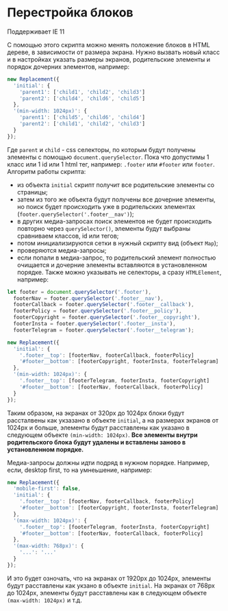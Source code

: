 # Перестройка блоков

Поддерживает IE 11

С помощью этого скрипта можно менять положение блоков в HTML дереве, в зависимости от размера экрана.
Нужно вызвать новый класс и в настройках указать размеры экранов, родительские элементы и порядок дочерних элементов, например:
```javascript
new Replacement({
  'initial': {
    'parent1': ['child1', 'child2', 'child3']
    'parent2': ['child4', 'child6', 'child5']
  },
  '(min-width: 1024px)': {
    'parent1': ['child5', 'child6', 'child4']
    'parent2': ['child1', 'child2', 'child3']
  }
});
```
Где `parent` и `child` - css селекторы, по которым будут получены элементы с помощью `document.querySelector`. Пока что допустимы 1 класс или 1 id или 1 html тег, например: `.footer` или `#footer` или `footer`.
Алгоритм работы скрипта:
- из объекта `initial` скрипт получит все родительские элементы со страницы;
- затем из того же объекта будут получены все дочерние элементы, но поиск будет происходить уже в родительских элементах (`footer.querySelector('.footer__nav')`);
- в других медиа-запросах поиск элементов не будет происходить повторно через `querySelector()`, элементы будут выбраны cравниваем классов, id или тегов;
- потом инициализируются сетки в нужный скрипту вид (объект `Map`);
- проверяются медиа-запросы;
- если попали в медиа-запрос, то родительский элемент полностью очищается и дочерние элементы вставляются в установленном порядке.
Также можно указывать не селекторы, а сразу `HTMLElement`, например:
```javascript
let footer = document.querySelector('.footer'),
  footerNav = footer.querySelector('.footer__nav'),
  footerCallback = footer.querySelector('.footer__callback'),
  footerPolicy = footer.querySelector('.footer__policy'),
  footerCopyright = footer.querySelector('.footer__copyright'),
  footerInsta = footer.querySelector('.footer__insta'),
  footerTelegram = footer.querySelector('.footer__telegram');

new Replacement({
  'initial': {
    '.footer__top': [footerNav, footerCallback, footerPolicy]
    '#footer__bottom': [footerCopyright, footerInsta, footerTelegram]
  },
  '(min-width: 1024px)': {
    '.footer__top': [footerTelegram, footerInsta, footerCopyright]
    '#footer__bottom': [footerNav, footerCallback, footerPolicy]
  }
});
```
Таким образом, на экранах от 320px до 1024px блоки будут рассталвены как укзазано в объекте `initial`, а на размерах экранов от 1024px и больше, элементы будут расставлены как указано в следующем объекте `(min-width: 1024px)`.
**Все элементы внутри родительского блока будут удалены и вставлены заново в установленном порядке.**

Медиа-запросы должны идти подряд в нужном порядке. Например, если, desktop first, то на умнеьшение, например:
```javascript
new Replacement({
  'mobile-first': false,
  'initial': {
    '.footer__top': [footerNav, footerCallback, footerPolicy]
    '#footer__bottom': [footerCopyright, footerInsta, footerTelegram]
  },
  '(max-width: 1024px)': {
    '.footer__top': [footerTelegram, footerInsta, footerCopyright]
    '#footer__bottom': [footerNav, footerCallback, footerPolicy]
  },
  '(max-width: 768px)': {
    '...': '...'
  }
});
```
И это будет озночать, что на экранах от 1920px до 1024px, элементы будут расставлены как укзано в объекте `initial`. На экранах от 768px до 1024px, элементы будут расставлены как в следующем объекте `(max-width: 1024px)` и т.д.